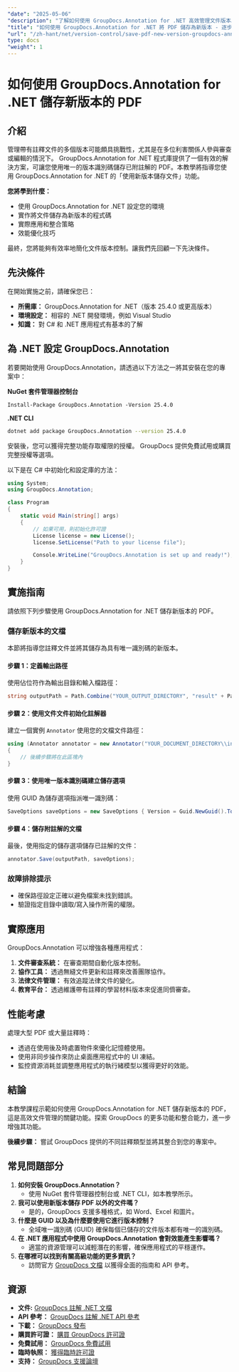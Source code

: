 ```yaml
---
"date": "2025-05-06"
"description": "了解如何使用 GroupDocs.Annotation for .NET 高效管理文件版本。本指南涵蓋設定、實施和實際應用。"
"title": "如何使用 GroupDocs.Annotation for .NET 將 PDF 儲存為新版本 - 逐步指南"
"url": "/zh-hant/net/version-control/save-pdf-new-version-groupdocs-annotation-net/"
type: docs
"weight": 1
---
```


# 如何使用 GroupDocs.Annotation for .NET 儲存新版本的 PDF

## 介紹

管理帶有註釋文件的多個版本可能頗具挑戰性，尤其是在多位利害關係人參與審查或編輯的情況下。 GroupDocs.Annotation for .NET 程式庫提供了一個有效的解決方案，可讓您使用唯一的版本識別碼儲存已附註解的 PDF。本教學將指導您使用 GroupDocs.Annotation for .NET 的「使用新版本儲存文件」功能。

**您將學到什麼：**
- 使用 GroupDocs.Annotation for .NET 設定您的環境
- 實作將文件儲存為新版本的程式碼
- 實際應用和整合策略
- 效能優化技巧

最終，您將能夠有效率地簡化文件版本控制。讓我們先回顧一下先決條件。

## 先決條件

在開始實施之前，請確保您已：
- **所需庫：** GroupDocs.Annotation for .NET（版本 25.4.0 或更高版本）
- **環境設定：** 相容的 .NET 開發環境，例如 Visual Studio
- **知識：** 對 C# 和 .NET 應用程式有基本的了解

## 為 .NET 設定 GroupDocs.Annotation

若要開始使用 GroupDocs.Annotation，請透過以下方法之一將其安裝在您的專案中：

**NuGet 套件管理器控制台**
```plaintext
Install-Package GroupDocs.Annotation -Version 25.4.0
```

**.NET CLI**
```bash
dotnet add package GroupDocs.Annotation --version 25.4.0
```

安裝後，您可以獲得完整功能存取權限的授權。 GroupDocs 提供免費試用或購買完整授權等選項。

以下是在 C# 中初始化和設定庫的方法：
```csharp
using System;
using GroupDocs.Annotation;

class Program
{
    static void Main(string[] args)
    {
        // 如果可用，則初始化許可證
        License license = new License();
        license.SetLicense("Path to your license file");

        Console.WriteLine("GroupDocs.Annotation is set up and ready!");
    }
}
```

## 實施指南

請依照下列步驟使用 GroupDocs.Annotation for .NET 儲存新版本的 PDF。

### 儲存新版本的文檔

本節將指導您註釋文件並將其儲存為具有唯一識別碼的新版本。

#### 步驟 1：定義輸出路徑
使用佔位符作為輸出目錄和輸入檔路徑：
```csharp
string outputPath = Path.Combine("YOUR_OUTPUT_DIRECTORY", "result" + Path.GetExtension("YOUR_DOCUMENT_DIRECTORY\\input.pdf"));
```

#### 步驟 2：使用文件文件初始化註解器
建立一個實例 `Annotator` 使用您的文檔文件路徑：
```csharp
using (Annotator annotator = new Annotator("YOUR_DOCUMENT_DIRECTORY\\input.pdf"))
{
    // 後續步驟將在此區塊內
}
```

#### 步驟 3：使用唯一版本識別碼建立儲存選項
使用 GUID 為儲存選項指派唯一識別碼：
```csharp
SaveOptions saveOptions = new SaveOptions { Version = Guid.NewGuid().ToString() };
```

#### 步驟 4：儲存附註解的文檔
最後，使用指定的儲存選項儲存已註解的文件：
```csharp
annotator.Save(outputPath, saveOptions);
```

### 故障排除提示
- 確保路徑設定正確以避免檔案未找到錯誤。
- 驗證指定目錄中讀取/寫入操作所需的權限。

## 實際應用

GroupDocs.Annotation 可以增強各種應用程式：
1. **文件審查系統：** 在審查期間自動化版本控制。
2. **協作工具：** 透過無縫文件更新和註釋來改善團隊協作。
3. **法律文件管理：** 有效追蹤法律文件的變化。
4. **教育平台：** 透過維護帶有註釋的學習材料版本來促進同儕審查。

## 性能考慮
處理大型 PDF 或大量註釋時：
- 透過在使用後及時處置物件來優化記憶體使用。
- 使用非同步操作來防止桌面應用程式中的 UI 凍結。
- 監控資源消耗並調整應用程式的執行緒模型以獲得更好的效能。

## 結論
本教學課程示範如何使用 GroupDocs.Annotation for .NET 儲存新版本的 PDF，這是高效文件管理的關鍵功能。探索 GroupDocs 的更多功能和整合能力，進一步增強其功能。

**後續步驟：** 嘗試 GroupDocs 提供的不同註釋類型並將其整合到您的專案中。

## 常見問題部分
1. **如何安裝 GroupDocs.Annotation？**
   - 使用 NuGet 套件管理器控制台或 .NET CLI，如本教學所示。
2. **我可以使用新版本儲存 PDF 以外的文件嗎？**
   - 是的，GroupDocs 支援多種格式，如 Word、Excel 和圖片。
3. **什麼是 GUID 以及為什麼要使用它進行版本控制？**
   - 全域唯一識別碼 (GUID) 確保每個已儲存的文件版本都有唯一的識別碼。
4. **在 .NET 應用程式中使用 GroupDocs.Annotation 會對效能產生影響嗎？**
   - 適當的資源管理可以減輕潛在的影響，確保應用程式的平穩運作。
5. **在哪裡可以找到有關高級功能的更多資訊？**
   - 訪問官方 [GroupDocs 文檔](https://docs.groupdocs.com/annotation/net/) 以獲得全面的指南和 API 參考。

## 資源
- **文件:** [GroupDocs 註解 .NET 文檔](https://docs.groupdocs.com/annotation/net/)
- **API 參考：** [GroupDocs 註解 .NET API 參考](https://reference.groupdocs.com/annotation/net/)
- **下載：** [GroupDocs 發布](https://releases.groupdocs.com/annotation/net/)
- **購買許可證：** [購買 GroupDocs 許可證](https://purchase.groupdocs.com/buy)
- **免費試用：** [GroupDocs 免費試用](https://releases.groupdocs.com/annotation/net/)
- **臨時執照：** [獲得臨時許可證](https://purchase.groupdocs.com/temporary-license/)
- **支持：** [GroupDocs 支援論壇](https://forum.groupdocs.com/c/annotation/)